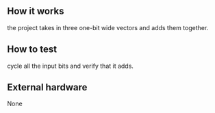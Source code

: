 <!---

This file is used to generate your project datasheet. Please fill in the information below and delete any unused
sections.

You can also include images in this folder and reference them in the markdown. Each image must be less than
512 kb in size, and the combined size of all images must be less than 1 MB.
-->

## How it works

the project takes in three one-bit wide vectors and adds them together.

## How to test

cycle all the input bits and verify that it adds.

## External hardware

None
